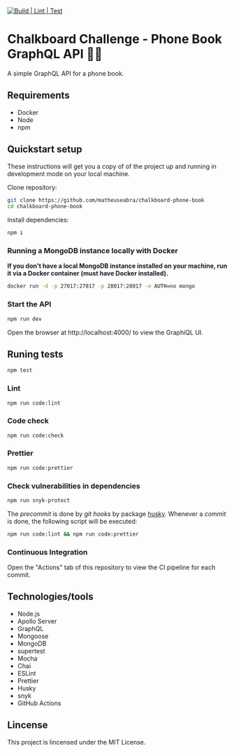 
[![Build | Lint | Test](https://github.com/fredmoreira/phone-book-graphql/workflows/Build%20%7C%20Lint%20%7C%20Test/badge.svg)](https://github.com/fredmoreira/phone-book-graphql/actions?query=workflow%3A%22Build+%7C+Lint+%7C+Test%22)
# Chalkboard Challenge - Phone Book GraphQL API 📱📘

A simple GraphQL API for a phone book.

## Requirements
* Docker
* Node
* npm

## Quickstart setup

These instructions will get you a copy of of the project up and running in development mode on your local machine.

Clone repository:

```bash
git clone https://github.com/matheuseabra/chalkboard-phone-book
cd chalkboard-phone-book
```

Install dependencies:

```bash
npm i
```

### Running a MongoDB instance locally with Docker

**If you don't have a local MongoDB instance installed on your machine, run it via a Docker container (must have Docker installed).**

```bash
docker run -d -p 27017:27017 -p 28017:28017 -e AUTH=no mongo
```

### Start the API

```bash
npm run dev
```

Open the browser at http://localhost:4000/ to view the GraphiQL UI.

## Runing tests

```bash
npm test
```

### Lint

```bash
npm run code:lint
```
### Code check

```bash
npm run code:check
```

### Prettier

```bash
npm run code:prettier
```
### Check vulnerabilities in dependencies

```bash
npm run snyk-protect
```

The *precommit* is done by *git hooks* by package [husky](https://github.com/typicode/husky). Whenever a *commit* is done, the following script will be executed:

```bash
npm run code:lint && npm run code:prettier
```

### Continuous Integration

Open the "Actions" tab of this repository to view the CI pipeline for each commit.

## Technologies/tools

* Node.js
* Apollo Server
* GraphQL
* Mongoose
* MongoDB
* supertest
* Mocha
* Chai
* ESLint
* Prettier
* Husky
* snyk
* GitHub Actions

## Lincense
This project is lincensed under the MIT License.